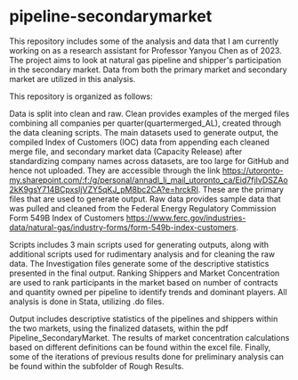 # pipeline-secondarymarket

This repository includes some of the analysis and data that I am currently working on as a research assistant for Professor Yanyou Chen as of 2023. The project aims to look at natural gas pipeline and shipper's participation in the secondary market. Data from both the primary market and secondary market are utilized in this analysis. 

This repository is organized as follows:

Data is split into clean and raw. Clean provides examples of the merged files combining all companies per quarter(quartermerged_AL), created through the data cleaning scripts. The main datasets used to generate output, the compiled Index of Customers (IOC) data from appending each cleaned merge file, and secondary market data (Capacity Release) after standardizing company names across datasets, are too large for GitHub and hence not uploaded. They are accessible through the link https://utoronto-my.sharepoint.com/:f:/g/personal/annadl_li_mail_utoronto_ca/Eid7fjIvDSZAo2kK9gsY714BCpxsIjVZY5qKJ_pM8bc2CA?e=hrckRI. These are the primary files that are used to generate output. Raw data provides sample data that was pulled and cleaned from the Federal Energy Regulatory Commission Form 549B Index of Customers https://www.ferc.gov/industries-data/natural-gas/industry-forms/form-549b-index-customers.  

Scripts includes 3 main scripts used for generating outputs, along with additional scripts used for rudimentary analysis and for cleaning the raw data. The Investigation files generate some of the descriptive statistics presented in the final output. Ranking Shippers and Market Concentration are used to rank participants in the market based on number of contracts and quantity owned per pipeline to identify trends and dominant players. All analysis is done in Stata, utilizing .do files. 

Output includes descriptive statistics of the pipelines and shippers within the two markets, using the finalized datasets, within the pdf Pipeline_SecondaryMarket. The results of market concentration calculations based on different definitions can be found within the excel file. Finally, some of the iterations of previous results done for preliminary analysis can be found within the subfolder of Rough Results. 

